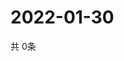 # 2022-01-30
  共 0条

  <!-- BEGIN -->
  <!-- 最后更新时间Sun Jan 30 2022 02:18:46 GMT+0000 (Coordinated Universal Time) -->
  
  <!-- END -->
  
  